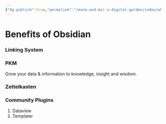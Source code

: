 ```yaml
---
{"dg-publish":true,"permalink":"/euna-and-mir-s-digital-garden/index/why-you-should-use-obsidian/","tags":["topic"]}
---
```


# Benefits of Obsidian
### Linking System
### PKM 
Grow your data & information to knowledge, insight and wisdom. 

### Zettelkasten
### Community Plugins
1. Dataview
2. Templater
